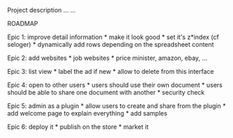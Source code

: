 Project description
...
...






ROADMAP

Epic 1: improve detail information
	* make it look good
	* set it's z*index (cf seloger)
	* dynamically add rows depending on the spreadsheet content

Epic 2: add websites
	* job websites
	* price minister, amazon, ebay, ...

Epic 3: list view
	* label the ad if new
	* allow to delete from this interface

Epic 4: open to other users
	* users should use their own document
	* users should be able to share one document with another
	* security check

Epic 5: admin as a plugin
	* allow users to create and share from the plugin
	* add welcome page to explain everything
	* add samples

Epic 6: deploy it
	* publish on the store
	* market it
